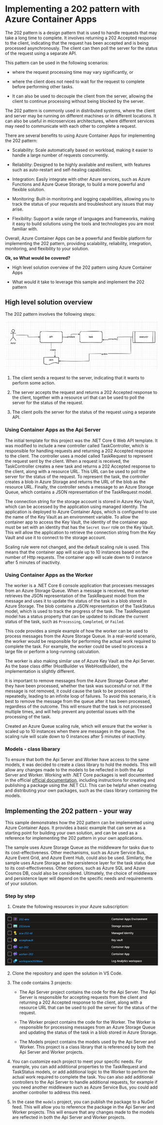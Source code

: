 # Implementing a 202 pattern with Azure Container Apps

The 202 pattern is a design pattern that is used to handle requests that may take a long time to complete. It involves returning a 202 Accepted response to the client, indicating that the request has been accepted and is being processed asynchronously. The client can then poll the server for the status of the request using a separate API.

This pattern can be used in the following scenarios:

- where the request processing time may vary significantly, or 

- where the client does not need to wait for the request to complete before performing other tasks. 

- It can also be used to decouple the client from the server, allowing the client to continue processing without being blocked by the server.

The 202 pattern is commonly used in distributed systems, where the client and server may be running on different machines or in different locations. It can also be useful in microservices architectures, where different services may need to communicate with each other to complete a request.

There are several benefits to using Azure Container Apps for implementing the 202 pattern:

- Scalability: Scale automatically based on workload, making it easier to handle a large number of requests concurrently.

- Reliability: Designed to be highly available and resilient, with features such as auto-restart and self-healing capabilities.

- Integration: Easily integrate with other Azure services, such as Azure Functions and Azure Queue Storage, to build a more powerful and flexible solution.

- Monitoring: Built-in monitoring and logging capabilities, allowing you to track the status of your requests and troubleshoot any issues that may arise.

- Flexibility: Support a wide range of languages and frameworks, making it easy to build solutions using the tools and technologies you are most familiar with.

Overall, Azure Container Apps can be a powerful and flexible platform for implementing the 202 pattern, providing scalability, reliability, integration, monitoring, and flexibility to your solution.

__Ok, so What would be covered?__

- High level solution overview of the 202 pattern using Azure Container Apps

- What would it take to leverage this sample and implement the 202 pattern

## High level solution overview

The 202 pattern involves the following steps:

![High Level](./readme.images/high-level.png)

1. The client sends a request to the server, indicating that it wants to perform some action.

2. The server accepts the request and returns a 202 Accepted response to the client, together with a resource url that can be used to poll the server for the status of the request.

3. The client polls the server for the status of the request using a separate API.

### Using Container Apps as the Api Server

The initial template for this project was the .NET Core 6 Web API template. It was modified to include a new controller called TaskController, which is responsible for handling requests and returning a 202 Accepted response to the client. The controller uses a model called TaskRequest to represent the request sent by the client. When a request is received, the TaskController creates a new task and returns a 202 Accepted response to the client, along with a resource URL. This URL can be used to poll the server for the status of the request. To represent the task, the controller creates a blob in Azure Storage and returns the URL of the blob as the resource URL. Finally, the controller sends a message to an Azure Storage Queue, which contains a JSON representation of the TaskRequest model.

The connection string for the storage account is stored in Azure Key Vault, which can be accessed by the application using managed identity. The application is deployed to Azure Container Apps, which is configured to use the name of the Key Vault as an environment variable. To allow the container app to access the Key Vault, the identity of the container app must be set with an identity that has the `Secret User` role on the Key Vault. This will allow the application to retrieve the connection string from the Key Vault and use it to connect to the storage account.

Scaling rule were not changed, and the default scaling rule is used. This means that the container app will scale up to 10 instances based on the number of Http requests. The container app will scale down to 0 instance after 5 minutes of inactivity.

### Using Container Apps as the Worker

The worker is a .NET Core 6 console application that processes messages from an Azure Storage Queue. When a message is received, the worker retrieves the JSON representation of the TaskRequest model from the message and uses it to update the status of the task in a blob stored in Azure Storage. The blob contains a JSON representation of the TaskStatus model, which is used to track the progress of the task. The TaskRequest model has a status property that can be updated to indicate the current status of the task, such as `Processing`, `Completed`, or `Failed`.

This code provides a simple example of how the worker can be used to process messages from the Azure Storage Queue. In a real-world scenario, the worker would be responsible for performing the actual work required to complete the task. For example, the worker could be used to process a large file or perform a long-running calculation.

The worker is also making similar use of Azure Key Vault as the Api Server. As the base class differ (HostBuilder vs WebHostBuilder), the implementation is slightly different. 

It is important to remove messages from the Azure Storage Queue after they have been processed, whether the task was successful or not. If the message is not removed, it could cause the task to be processed repeatedly, leading to an infinite loop of failures. To avoid this scenario, it is best to remove the message from the queue after it has been processed, regardless of the outcome. This will ensure that the task is not processed multiple times, and will help prevent any potential issues with the processing of the task.

Created an Azure Queue scaling rule, which will ensure that the worker is scaled up to 10 instances when there are messages in the queue. The scaling rule will scale down to 0 instances after 5 minutes of inactivity.

### Models - class libarary

To ensure that both the Api Server and Worker have access to the same models, it was decided to create a class library to hold the models. This will allow any changes made to the models to be reflected in both the Api Server and Worker. Working with .NET Core packages is well documented in the official [official documentation](https://docs.microsoft.com/en-us/nuget/quickstart/create-and-publish-a-package-using-the-dotnet-cli), including instructions for creating and publishing a package using the .NET CLI. This can be helpful when creating and distributing your own packages, such as the class library containing the models.



## Implementing the 202 pattern - your way

This sample demonstrates how the 202 pattern can be implemented using Azure Container Apps. It provides a basic example that can serve as a starting point for building your own solution, and can be used as a reference for implementing the 202 pattern in your own applications.

The sample uses Azure Storage Queue as the middleware for tasks due to its cost-effectiveness. Other mechanisms, such as Azure Service Bus, Azure Event Grid, and Azure Event Hub, could also be used. Similarly, the sample uses Azure Storage as the persistence layer for the task status due to its cost-effectiveness. Other options, such as Azure SQL and Azure Cosmos DB, could also be considered. Ultimately, the choice of middleware and persistence layer will depend on the specific needs and requirements of your solution.

### Step by step

1. Create the following resources in your Azure subscription:

![Prerequisites](./readme.images/resources.png)

2. Clone the repository and open the solution in VS Code.

3. The code contains 3 projects:

    - The Api Server project contains the code for the Api Server. The Api Server is responsible for accepting requests from the client and returning a 202 Accepted response to the client, along with a resource URL that can be used to poll the server for the status of the request.

    - The Worker project contains the code for the Worker. The Worker is responsible for processing messages from an Azure Storage Queue and updating the status of the task in a blob stored in Azure Storage.

    - The Models project contains the models used by the Api Server and Worker. This project is a class library that is referenced by both the Api Server and Worker projects.

4. You can customize each project to meet your specific needs. For example, you can add additional properties to the TaskRequest and TaskStatus models, or add additional logic to the Worker to perform the actual work required to complete the task. You can also add additional controllers to the Api Server to handle additional requests, for example if you need another middleware such as Azure Service Bus, you could add another controller to address this need.

5. In the case the `models` project, you can publish the package to a NuGet feed. This will allow you to reference the package in the Api Server and Worker projects. This will ensure that any changes made to the models are reflected in both the Api Server and Worker projects.




